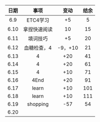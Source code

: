 | 日期 |     事项     |  变动   | 结余 |
| :--: | :----------: | :-----: | :--: |
| 6.9  |   ETC4学习   |   +5    |  5   |
| 6.10 | 拿捏快速阅读 |   10    |  15  |
| 6.11 |   填词技巧   |   +5    |  20  |
| 6.12 | 血糖检查，4  | -9，+10 |  21  |
| 6.13 |      4       |   +20   |  41  |
| 6.14 |      4       |   +20   |  61  |
| 6.15 |      4       |   +10   |  71  |
| 6.16 |     4End     |   +20   |  91  |
| 6.17 |    learn     |   +10   | 101  |
| 6.18 |    learn     |   +10   | 111  |
| 6.19 |   shopping   |   -57   |  54  |
| 6.20 |              |         |      |


